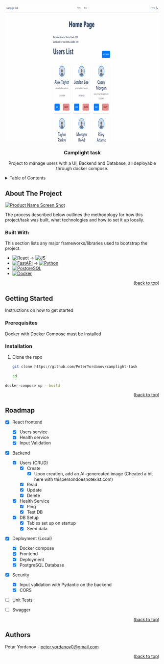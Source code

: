<a name="readme-top"></a>

<!-- PROJECT LOGO -->
<br />
<div align="center">
  <a href="https://github.com/PeterYordanov/camplight-task">
    <img src="assets/AnimationCamplight.gif" alt="Logo" width="900" height="450">
  </a>

  <h3 align="center">Camplight task</h3>

  <p align="center">
    Project to manage users with a UI, Backend and Database, all deployable through docker compose.
  </p>
</div>


<!-- TABLE OF CONTENTS -->
<details>
  <summary>Table of Contents</summary>
  <ol>
    <li>
      <a href="#about-the-project">About The Project</a>
      <ul>
        <li><a href="#built-with">Built With</a></li>
      </ul>
    </li>
    <li>
      <a href="#getting-started">Getting Started</a>
      <ul>
        <li><a href="#prerequisites">Prerequisites</a></li>
        <li><a href="#installation">Installation</a></li>
      </ul>
    </li>
    <li><a href="#roadmap">Roadmap</a></li>
    <li><a href="#contact">Contact</a></li>
    <li><a href="#acknowledgments">Acknowledgments</a></li>
  </ol>
</details>


<!-- ABOUT THE PROJECT -->
## About The Project

[![Product Name Screen Shot][product-screenshot]](https://example.com)

The process described below outlines the methodology for how this project/task was built, what technologies and how to set it up locally.

### Built With

This section lists any major frameworks/libraries used to bootstrap the project.

* [![React][React]][React-url] -> [![JS][JS]][JS-url]
* [![FastAPI][FastAPI]][FastAPI-url] -> [![Python][Python]][Python-url]
* [![PostgreSQL][PostgreSQL]][PostgreSQL-url]
* [![Docker][Docker]][Docker-url]

<p align="right">(<a href="#readme-top">back to top</a>)</p>


<!-- GETTING STARTED -->
## Getting Started

Instructions on how to get started

### Prerequisites

Docker with Docker Compose must be installed

### Installation

1. Clone the repo
   ```sh
   git clone https://github.com/PeterYordanov/camplight-task
   ```

   ```sh
   cd
   ```

  ```sh
  docker-compose up --build
  ```


<p align="right">(<a href="#readme-top">back to top</a>)</p>


<!-- ROADMAP -->
## Roadmap

- [x] React frontend
  - [x] Users service
  - [x] Health service
  - [x] Input Validation
- [x] Backend
  - [x] Users (CRUD)
    - [x] Create
      - [x] Upon creation, add an AI-genereated image (Cheated a bit here with thispersondoesnotexist.com)
    - [x] Read
    - [x] Update
    - [x] Delete
  - [x] Health Service
    - [x] Ping
    - [x] Test DB
  - [x] DB Setup
    - [x] Tables set up on startup
    - [x] Seed data
- [x] Deployment (Local)
  - [x] Docker compose
  - [x] Frontend
  - [x] Deployment
  - [x] PostgreSQL Database
- [x] Security
  - [x] Input validation with Pydantic on the backend
  - [x] CORS
- [ ] Unit Tests
- [ ] Swagger


<p align="right">(<a href="#readme-top">back to top</a>)</p>

<!-- AUTHORS -->
## Authors

Petar Yordanov - <peter.yordanov0@gmail.com>

<p align="right">(<a href="#readme-top">back to top</a>)</p>


<!-- MARKDOWN LINKS & IMAGES -->
<!-- https://www.markdownguide.org/basic-syntax/#reference-style-links -->
[product-screenshot]: images/Animation.gif
[Python]: https://img.shields.io/badge/python-000000?style=for-the-badge&logo=python&logoColor=white
[Python-url]: https://www.python.org/
[FastAPI]: https://img.shields.io/badge/fastapi-000000?style=for-the-badge&logo=fastapi&logoColor=white
[FastAPI-url]: https://fastapi.tiangolo.com/
[JS]: https://img.shields.io/badge/javascript-000000?style=for-the-badge&logo=javascript&logoColor=white
[JS-url]: https://developer.mozilla.org/en-US/docs/Web/JavaScript
[React]: https://img.shields.io/badge/react-000000?style=for-the-badge&logo=react&logoColor=white
[React-url]: https://react.dev/
[PostgreSQL]: https://img.shields.io/badge/postgresql-000000?style=for-the-badge&logo=postgresql&logoColor=white
[PostgreSQL-url]: https://www.postgresql.org/
[Docker]: https://img.shields.io/badge/docker-000000?style=for-the-badge&logo=docker&logoColor=white
[Docker-url]: https://www.docker.com/